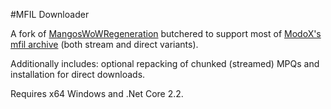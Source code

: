 #MFIL Downloader

A fork of [MangosWoWRegeneration](https://github.com/mangostools/MangosWoWRegeneration) butchered to support most of [ModoX's mfil archive](https://github.com/mdX7/blizzard_mfils) (both stream and direct variants).

Additionally includes: optional repacking of chunked (streamed) MPQs and installation for direct downloads.

Requires x64 Windows and .Net Core 2.2.

